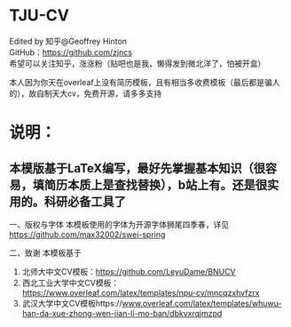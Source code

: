 # TJU-CV
Edited by 知乎@Geoffrey Hinton<br>
GitHub：https://github.com/zjncs<br>
希望可以关注知乎，涨涨粉（贴吧也是我，懒得发到微北洋了，怕被开盒）<br>

本人因为你天在overleaf上没有简历模板，且有相当多收费模板（最后都是骗人的），故自制天大cv，免费开源，请多多支持
# 说明：
## 本模版基于LaTeX编写，最好先掌握基本知识（很容易，填简历本质上是查找替换），b站上有。还是很实用的。科研必备工具了
一、版权与字体
本模板使用的字体为开源字体狮尾四季春，详见
https://github.com/max32002/swei-spring

二、致谢
本模板基于
1. 北师大中文CV模板：https://github.com/LeyuDame/BNUCV
2. 西北工业大学中文CV模板：https://www.overleaf.com/latex/templates/npu-cv/mncqzxhvfzrx
3. 武汉大学中文CV模板https://www.overleaf.com/latex/templates/whuwu-han-da-xue-zhong-wen-jian-li-mo-ban/dbkvxrqjmzpd
